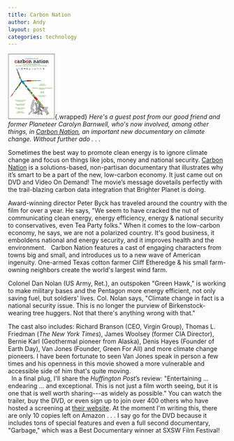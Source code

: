 ```yaml
---
title: Carbon Nation
author: Andy
layout: post
categories: technology
---
```


![Carbon Nation movie poster](/images/carbon-nation-poster.png){.wrapped} *Here's a guest post from our good friend and former Planeteer Carolyn Barnwell, who's now involved, among other things, in [Carbon Nation](http://carbonnation.tv), an important new documentary on climate change. Without further ado . . .*

Sometimes the best way to promote clean energy is to ignore climate change and focus on things like jobs, money and national security.  [Carbon Nation](http://carbonnationmovie.com) is a solutions-based, non-partisan documentary that illustrates why it’s smart to be a part of the new, low-carbon economy.  It just came out on DVD and Video On Demand!  The movie’s message dovetails perfectly with the trail-blazing carbon data integration that Brighter Planet is doing.

<!-- more start -->

Award-winning director Peter Byck has traveled around the country with the film for over a year.  He says, "We seem to have cracked the nut of communicating clean energy, energy efficiency, energy & national security to conservatives, even Tea Party folks."  When it comes to the low-carbon economy, he says, we are not a polarized country.  It's good business, it emboldens national and energy security, and it improves health and the environment.
 
Carbon Nation features a cast of engaging characters from towns big and small, and introduces us to a new wave of American ingenuity. One-armed Texas cotton farmer Cliff Etheredge & his small farm-owning neighbors create the world's largest wind farm. 

Colonel Dan Nolan (US Army, Ret.), an outspoken "Green Hawk," is working to make military bases and the Pentagon more energy efficient, not only saving fuel, but soldiers' lives.  Col. Nolan says, "Climate change in fact is a national security issue. This is no longer the purview of Birkenstock-wearing tree huggers. Not that there's anything wrong with that."

The cast also includes: Richard Branson (CEO, Virgin Group), Thomas L. Friedman (*The New York Times*), James Woolsey (former CIA Director), Bernie Karl (Geothermal pioneer from Alaska), Denis Hayes (Founder of Earth Day), Van Jones (Founder, Green For All) and more climate change pioneers.  I have been fortunate to seen Van Jones speak in person a few times and his openness in this movie showed a more vulnerable and accessible side of him that's quite moving.  
 
In a final plug, I'll share the *Huffington Post*’s review: "Entertaining ... endearing ... and exceptional. This is not just a film worth seeing, but it is one that is well worth sharing---as widely as possible."  You can watch the trailer, buy the DVD, or even sign up to join over 400 others who have hosted a screening at [their website](http://carbonnationmovie.com/).  At the moment I'm writing this, there are only 10 copies left on Amazon . . . I say go for the DVD because it includes tons of special features and even a full second documentary, "Garbage," which was a Best Documentary winner at SXSW Film Festival!

<!-- more end -->
